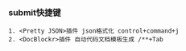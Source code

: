 ### submit快捷键
```
1. <Pretty JSON>插件 json格式化 control+command+j
2. <DocBlockr>插件 自动代码文档模板生成 /**+Tab
```

